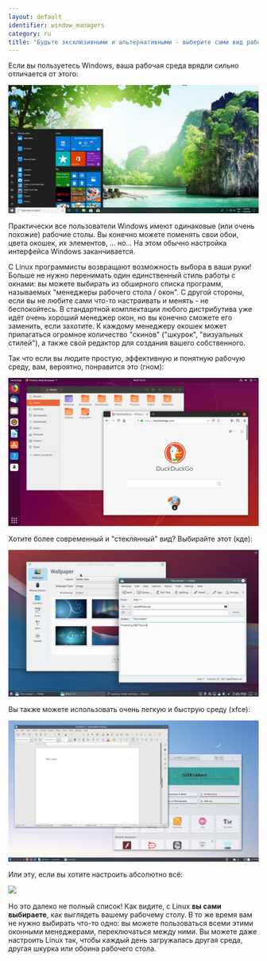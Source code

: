 ```yaml
---
layout: default
identifier: window_managers
category: ru
title: "Будьте эксклюзивными и альтернативными - выберите сами вид рабочего стола!."
---
```


Если вы пользуетесь Windows, ваша рабочая среда врядли сильно
отличается от этого:


<img src="/img/window_managers_windows_10.jpg" />

Практически все пользователи Windows имеют одинаковые (или очень похожие)
рабочие столы. Вы конечно можете поменять свои обои, цвета окошек, их элементов,
... но... На этом обычно настройка интерфейса Windows заканчивается.

С Linux программисты возвращают возможность выбора в ваши руки! Больше
не нужно перенимать один единственный стиль работы с окнами: вы можете
выбирать из обширного списка программ, называемых "менеджеры рабочего стола / окон".
С другой стороны, если вы не любите сами что-то настраивать и менять - не беспокойтесь.
В стандартной комплектации любого дистрибутива уже идёт очень хороший менеджер окон,
но вы конечно сможете его заменить, если захотите. К каждому менеджеру окошек может
прилагаться огромное количество "скинов" ("шкурок", "визуальных стилей"), а также
свой редактор для создания вашего собственного.

Так что если вы людите простую, эффективную и понятную рабочую среду,
вам, вероятно, понравится это (гном):

<img src="/img/window_managers_ubuntu.jpg"/>

Хотите более современный и "стеклянный" вид? Выбирайте этот (кде):

<img src="/img/window_managers_kde.jpeg" />

Вы также можете использовать очень легкую и быструю среду (xfce):

<img src="/img/window_managers_lxqt.jpg" />

Или эту, если вы хотите настроить абсолютно всё:

<img src="/img/window_managers_wm.jpg" />

Но это далеко не полный список! Как видите, с Linux <b>вы сами выбираете</b>,
как выглядеть вашему рабочему столу. В то же время вам не нужно выбирать что-то одно: 
вы можете пользоваться всеми этими оконными менеджерами, переключаться между ними. Вы
можете даже настроить Linux так, чтобы каждый день загружалась другая среда, другая
шкурка или обоина рабочего стола. 




